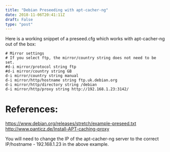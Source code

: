 ```yaml
---
title: "Debian Preseeding with apt-cacher-ng"
date: 2018-11-06T20:41:11Z
draft: False
type: "post"
---
```



Here is a working snippet of a preseed.cfg which works with apt-cacher-ng out of the box:

```
# Mirror settings
# If you select ftp, the mirror/country string does not need to be set.
#d-i mirror/protocol string ftp
#d-i mirror/country string GB
d-i mirror/country string manual
d-i mirror/http/hostname string ftp.uk.debian.org
d-i mirror/http/directory string /debian
d-i mirror/http/proxy string http://192.168.1.23:3142/
```

# References:
https://www.debian.org/releases/stretch/example-preseed.txt
http://www.panticz.de/Install-APT-caching-proxy

You will need to change the IP of the apt-cacher-ng server to the correct IP/hostname - 192.168.1.23 in the above example.
